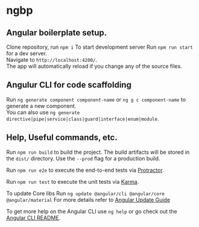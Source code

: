 # ngbp

## Angular boilerplate setup.
Clone repository, run  `npm i`
To start development server Run `npm run start` for a dev server.<br>
Navigate to `http://localhost:4200/`.<br>
The app will automatically reload if you change any of the source files.

## Angulur CLI for code scaffolding

Run `ng generate component component-name` or `ng g c component-name` to generate a new component.<br>
You can also use `ng generate directive|pipe|service|class|guard|interface|enum|module`.


## Help, Useful commands, etc.
Run `npm run build` to build the project. The build artifacts will be stored in the `dist/` directory. Use the `--prod` flag for a production build.<br>

Run `npm run e2e` to execute the end-to-end tests via [Protractor](http://www.protractortest.org/).<br>

Run `npm run test` to execute the unit tests via [Karma](https://karma-runner.github.io).<br>

To update Core libs Run `ng update @angular/cli @angular/core @angular/material`
For more details refer to [Angular Update Guide](https://update.angular.io/)

To get more help on the Angular CLI use `ng help` or go check out the [Angular CLI README](https://github.com/angular/angular-cli/blob/master/README.md).

